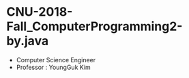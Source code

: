 # CNU-2018-Fall_ComputerProgramming2-by.java
- Computer Science Engineer
- Professor : YoungGuk Kim
